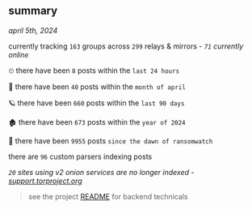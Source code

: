 
## summary
_april 5th, 2024_

currently tracking `163` groups across `299` relays & mirrors - _`71` currently online_

⏲ there have been `8` posts within the `last 24 hours`

🦈 there have been `40` posts within the `month of april`

🪐 there have been `660` posts within the `last 90 days`

🏚 there have been `673` posts within the `year of 2024`

🦕 there have been `9955` posts `since the dawn of ransomwatch`

there are `96` custom parsers indexing posts

_`20` sites using v2 onion services are no longer indexed - [support.torproject.org](https://support.torproject.org/onionservices/v2-deprecation/)_

> see the project [README](https://github.com/joshhighet/ransomwatch#ransomwatch--) for backend technicals
